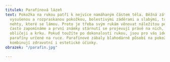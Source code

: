 ```yaml
---
titulek: Parafínová lázeň
text: Pokožka na rukou patří k nejvíce namáhaným částem těla. Běžná zátěž se projevuje
  vysušenou a rozpraskanou pokožkou, bolestivými záděrami a slabými, třepícími se
  nehty, které se lámou. Proto je třeba svým rukám věnovat náležitou péči. Na ruce
  často zapomínáme a první známky stárnutí se projevují právě na nich, nejen na našem
  obličeji a krku. Pokud toužíte po dokonalosti rukou, jsou pro vás ideální speciální
  parafíny určené na ruce. Parafínové zábaly blahodárně působí na pokožku rukou a
  kombinují zdravotní i estetické účinky.
obrazek: "/parafin.jpg"

---
```

